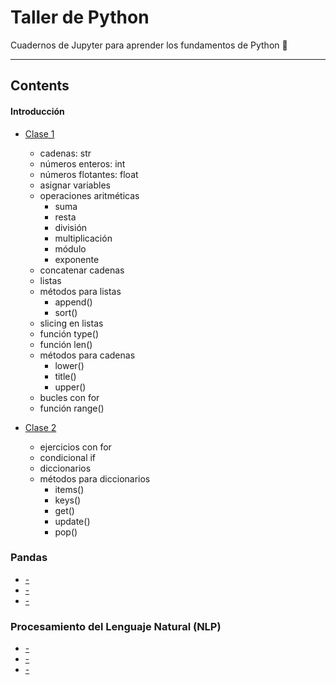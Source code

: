 # Taller de Python
Cuadernos de Jupyter para aprender los fundamentos de Python 🐍

---

## Contents

#### Introducción
- [Clase 1]()
    - cadenas: str
    - números enteros: int
    - números flotantes: float
    - asignar variables
    - operaciones aritméticas
        - suma
        - resta
        - división
        - multiplicación
        - módulo
        - exponente
    - concatenar cadenas
    - listas
    - métodos para listas
        - append()
        - sort()
    - slicing en listas
    - función type()
    - función len()
    - métodos para cadenas
        - lower()
        - title()
        - upper()
    - bucles con for
    - función range()

- [Clase 2]()
    - ejercicios con for
    - condicional if
    - diccionarios
    - métodos para diccionarios
        - items()
        - keys()
        - get()
        - update()
        - pop()

### Pandas
- [-]()
- [-]()
- [-]()

### Procesamiento del Lenguaje Natural (NLP)
- [-]()
- [-]()
- [-]()
